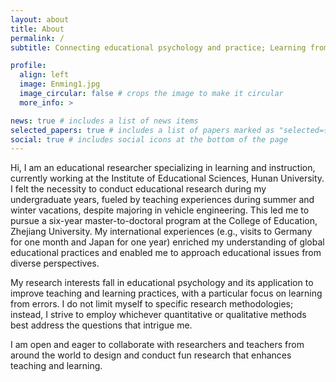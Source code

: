 ```yaml
---
layout: about
title: About
permalink: /
subtitle: Connecting educational psychology and practice; Learning from errors

profile:
  align: left
  image: Enming1.jpg
  image_circular: false # crops the image to make it circular
  more_info: >

news: true # includes a list of news items
selected_papers: true # includes a list of papers marked as "selected={true}"
social: true # includes social icons at the bottom of the page
---
```


Hi, I am an educational researcher specializing in learning and instruction, currently working at the Institute of Educational Sciences, Hunan University. I felt the necessity to conduct educational research during my undergraduate years, fueled by teaching experiences during summer and winter vacations, despite majoring in vehicle engineering. This led me to pursue a six-year master-to-doctoral program at the College of Education, Zhejiang University. My international experiences (e.g., visits to Germany for one month and Japan for one year) enriched my understanding of global educational practices and enabled me to approach educational issues from diverse perspectives.

My research interests fall in educational psychology and its application to improve teaching and learning practices, with a particular focus on learning from errors. I do not limit myself to specific research methodologies; instead, I strive to employ whichever quantitative or qualitative methods best address the questions that intrigue me.

I am open and eager to collaborate with researchers and teachers from around the world to design and conduct fun research that enhances teaching and learning.